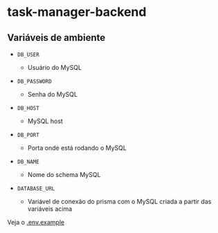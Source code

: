 # task-manager-backend

## Variáveis de ambiente

- `DB_USER`

  - Usuário do MySQL

- `DB_PASSWORD`

  - Senha do MySQL

- `DB_HOST`

  - MySQL host

- `DB_PORT`

  - Porta onde está rodando o MySQL

- `DB_NAME`

  - Nome do schema MySQL

- `DATABASE_URL`
  - Variável de conexão do prisma com o MySQL criada a partir das variáveis acima

Veja o [.env.example](./.env.example)
